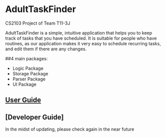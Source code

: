 # AdultTaskFinder

CS2103 Project of Team T11-3J

AdultTaskFinder is a simple, intuitive application that helps you to keep track of tasks that
you have scheduled. It is suitable for people who have routines, as our application makes it 
very easy to schedule recurring tasks, and edit them if there are any changes. 

##4 main packages:
- Logic Package
- Storage Package
- Parser Package
- UI Package

## [User Guide](https://docs.google.com/document/d/1PBVn3QnK8I3igFqyhH6PpXXUm5S1LoFb3tPjSZDnfbs/pub)

## [Developer Guide]
In the midst of updating, please check again in the near future
